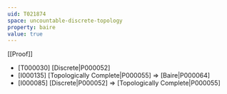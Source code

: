 ```yaml
---
uid: T021874
space: uncountable-discrete-topology
property: baire
value: true
---
```

[[Proof]]

* [T000030] [Discrete|P000052]
* [I000135] [Topologically Complete|P000055] => [Baire|P000064]
* [I000085] [Discrete|P000052] => [Topologically Complete|P000055]

